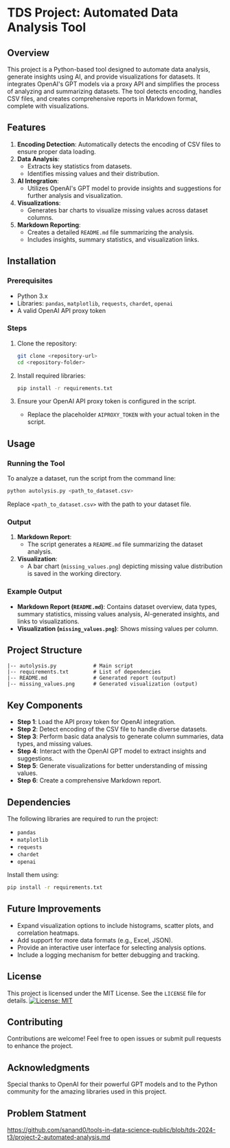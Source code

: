 # TDS Project: Automated Data Analysis Tool

## Overview
This project is a Python-based tool designed to automate data analysis, generate insights using AI, and provide visualizations for datasets. It integrates OpenAI's GPT models via a proxy API and simplifies the process of analyzing and summarizing datasets. The tool detects encoding, handles CSV files, and creates comprehensive reports in Markdown format, complete with visualizations.

## Features
1. **Encoding Detection**: Automatically detects the encoding of CSV files to ensure proper data loading.
2. **Data Analysis**:
   - Extracts key statistics from datasets.
   - Identifies missing values and their distribution.
3. **AI Integration**:
   - Utilizes OpenAI's GPT model to provide insights and suggestions for further analysis and visualization.
4. **Visualizations**:
   - Generates bar charts to visualize missing values across dataset columns.
5. **Markdown Reporting**:
   - Creates a detailed `README.md` file summarizing the analysis.
   - Includes insights, summary statistics, and visualization links.

## Installation

### Prerequisites
- Python 3.x
- Libraries: `pandas`, `matplotlib`, `requests`, `chardet`, `openai`
- A valid OpenAI API proxy token

### Steps
1. Clone the repository:
   ```bash
   git clone <repository-url>
   cd <repository-folder>
   ```
2. Install required libraries:
   ```bash
   pip install -r requirements.txt
   ```

3. Ensure your OpenAI API proxy token is configured in the script.
   - Replace the placeholder `AIPROXY_TOKEN` with your actual token in the script.

## Usage

### Running the Tool
To analyze a dataset, run the script from the command line:
```bash
python autolysis.py <path_to_dataset.csv>
```
Replace `<path_to_dataset.csv>` with the path to your dataset file.

### Output
1. **Markdown Report**:
   - The script generates a `README.md` file summarizing the dataset analysis.
2. **Visualization**:
   - A bar chart (`missing_values.png`) depicting missing value distribution is saved in the working directory.

### Example Output
- **Markdown Report (`README.md`)**: Contains dataset overview, data types, summary statistics, missing values analysis, AI-generated insights, and links to visualizations.
- **Visualization (`missing_values.png`)**: Shows missing values per column.

## Project Structure
```
|-- autolysis.py            # Main script
|-- requirements.txt        # List of dependencies
|-- README.md               # Generated report (output)
|-- missing_values.png      # Generated visualization (output)
```

## Key Components
- **Step 1**: Load the API proxy token for OpenAI integration.
- **Step 2**: Detect encoding of the CSV file to handle diverse datasets.
- **Step 3**: Perform basic data analysis to generate column summaries, data types, and missing values.
- **Step 4**: Interact with the OpenAI GPT model to extract insights and suggestions.
- **Step 5**: Generate visualizations for better understanding of missing values.
- **Step 6**: Create a comprehensive Markdown report.

## Dependencies
The following libraries are required to run the project:
- `pandas`
- `matplotlib`
- `requests`
- `chardet`
- `openai`

Install them using:
```bash
pip install -r requirements.txt
```

## Future Improvements
- Expand visualization options to include histograms, scatter plots, and correlation heatmaps.
- Add support for more data formats (e.g., Excel, JSON).
- Provide an interactive user interface for selecting analysis options.
- Include a logging mechanism for better debugging and tracking.

## License
This project is licensed under the MIT License. See the `LICENSE` file for details.
[![License: MIT](https://img.shields.io/badge/License-MIT-yellow.svg)](https://opensource.org/licenses/MIT)

## Contributing
Contributions are welcome! Feel free to open issues or submit pull requests to enhance the project.

## Acknowledgments
Special thanks to OpenAI for their powerful GPT models and to the Python community for the amazing libraries used in this project.

## Problem Statment 
https://github.com/sanand0/tools-in-data-science-public/blob/tds-2024-t3/project-2-automated-analysis.md
